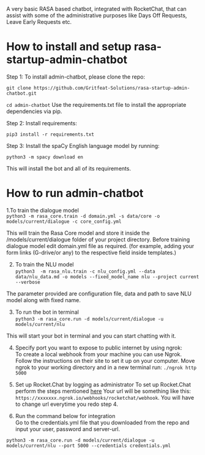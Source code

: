 A very basic RASA based chatbot, integrated with RocketChat, that can assist with some of the administrative purposes like Days Off Requests, Leave Early Requests etc.

# How to install and setup rasa-startup-admin-chatbot

Step 1: To install admin-chatbot, please clone the repo:

`git clone https://github.com/Gritfeat-Solutions/rasa-startup-admin-chatbot.git`

`cd admin-chatbot`
Use the requirements.txt file to install the appropriate dependencies via pip. 

Step 2: Install requirements:

`pip3 install -r requirements.txt`


Step 3: Install the spaCy English language model by running:

`python3 -m spacy download en`

This will install the bot and all of its requirements.

# How to run admin-chatbot  
1.To train the dialogue model  
`python3 -m rasa_core.train -d domain.yml -s data/core -o models/current/dialogue -c core_config.yml`

This will train the Rasa Core model and store it inside the /models/current/dialogue folder of your project directory.
Before training dialogue model edit domain.yml file as required. (for example, adding your form links (G-drive/or any) to the respective field inside templates.)

2. To train the NLU model  
`python3  -m rasa_nlu.train -c nlu_config.yml --data data/nlu_data.md -o models --fixed_model_name nlu --project current --verbose`

The parameter provided are configuration file, data and path to save NLU model along with fixed name.

3. To run the bot in terminal  
`python3 -m rasa_core.run -d models/current/dialogue -u models/current/nlu`

This will start your bot in terminal and you can start chatting with it.

4. Specify port you want to expose to public internet by using ngrok:  
To create a local webhook from your machine you can use Ngrok. Follow the instructions on their site to set it up on your computer. Move ngrok to your working directory and in a new terminal run:
`./ngrok http 5000`

5. Set up Rocket.Chat by logging as administrator 
To set up Rocket.Chat perform the steps mentioned [here](https://rasa.com/docs/core/connectors/#rocketchat-setup)
Your url will be something like this: `https://xxxxxxx.ngrok.io/webhooks/rocketchat/webhook`. You will have to change url everytime you redo step 4.

6. Run the command below for integration  
Go to the credentials.yml file that you downloaded from the repo and input your user, password and server-url.

`python3 -m rasa_core.run -d models/current/dialogue -u models/current/nlu --port 5000 --credentials credentials.yml`
